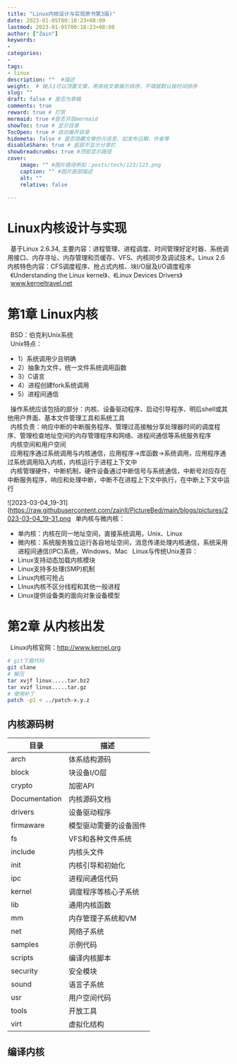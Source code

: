 ```yaml
---
title: "Linux内核设计与实现原书第3版)"
date: 2023-01-05T00:18:23+08:00
lastmod: 2023-01-05T00:18:23+08:00
author: ["Zain"]
keywords: 
- 
categories: 
- 
tags: 
- linux
description: ""  #描述
weight:  # 输入1可以顶置文章，用来给文章展示排序，不填就默认按时间排序
slug: ""
draft: false # 是否为草稿
comments: true
reward: true # 打赏
mermaid: true #是否开启mermaid
showToc: true # 显示目录
TocOpen: true # 自动展开目录
hidemeta: false # 是否隐藏文章的元信息，如发布日期、作者等
disableShare: true # 底部不显示分享栏
showbreadcrumbs: true #顶部显示路径
cover:
    image: "" #图片路径例如：posts/tech/123/123.png
    caption: "" #图片底部描述
    alt: ""
    relative: false

---
```



# Linux内核设计与实现

&ensp;基于Linux 2.6.34, 主要内容：进程管理、进程调度、时间管理好定时器、系统调用接口、内存寻址、内存管理和页缓存、VFS、内核同步及调试技术。Linux 2.6内核特色内容：CFS调度程序、抢占式内核、块I/O层及I/O调度程序 <br>
&ensp;《Understanding the Linux kernel》、《Linux Devices Drivers》 <br>
&ensp;www.kerneltravel.net



# 第1章 Linux内核
&ensp;BSD：伯克利Unix系统 <br>
&ensp;Unix特点：
- 1）系统调用少且明确
- 2）抽象为文件，统一文件系统调用函数
- 3）C语言
- 4）进程创建fork系统调用
- 5）进程间通信

&ensp;操作系统应该包括的部分：内核、设备驱动程序、启动引导程序、明后shell或其他用户界面、基本文件管理工具和系统工具 <br>
&ensp;内核负责：响应中断的中断服务程序、管理过高接触分享处理器时间的调度程序、管理检查地址空间的内存管理程序和网络、进程间通信等系统服务程序 <br>
&ensp;内核空间和用户空间 <br>
&ensp;应用程序通过系统调用与内核通信，应用程序->库函数->系统调用，应用程序通过系统调用陷入内核，内核运行于进程上下文中 <br>
&ensp;内核管理硬件，中断机制，硬件设备通过中断信号与系统通信，中断号对应存在中断服务程序，响应和处理中断，中断不在进程上下文中执行，在中断上下文中运行 <br>


![2023-03-04_19-31](https://raw.githubusercontent.com/zainll/PictureBed/main/blogs/pictures/2023-03-04_19-31.png
&ensp;单内核与微内核：
- 单内核：内核在同一地址空间，直接系统调用，Unix、Linux
- 微内核：系统服务独立运行各自地址空间，消息传递处理内核通信，系统采用进程间通信(IPC)系统，Windows、Mac
&ensp;Linux与传统Unix差异：
- Linux支持动态加载内核模块
- Linux支持多处理(SMP)机制
- Linux内核可抢占
- LInux内核不区分线程和其他一般进程
- Linux提供设备类的面向对象设备模型


# 第2章 从内核出发

&ensp;Linux内核官网：http://www.kernel.org
```sh
# git下载代码
git clone 
# 解压
tar xvjf linux.....tar.bz2
tar xvzf linux.....tar.gz
# 使用补丁
patch -p1 < ../patch-x.y.z

```
## 内核源码树
|目录|描述|
|---|---|
|arch|体系结构源码|
|block|块设备I/O层|
|crypto|加密API|
|Documentation|内核源码文档|
|drivers|设备驱动程序|
|firmaware|模型驱动需要的设备固件|
|fs|VFS和各种文件系统|
|include|内核头文件|
|init|内核引导和初始化|
|ipc|进程间通信代码|
|kernel|调度程序等核心子系统|
|lib|通用内核函数|
|mm|内存管理子系统和VM|
|net|网络子系统|
|samples|示例代码|
|scripts|编译内核脚本|
|security|安全模块|
|sound|语言子系统|
|usr|用户空间代码|
|tools|开放工具|
|virt|虚拟化结构|



## 编译内核
















